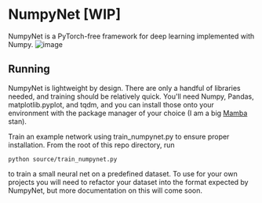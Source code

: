 # NumpyNet [WIP]
NumpyNet is a PyTorch-free framework for deep learning implemented with Numpy. 
![image](https://github.com/plarotta/NumpyNet/assets/20714356/3c41abed-eab8-4ece-8147-bc4688d6b894)

## Running
NumpyNet is lightweight by design. There are only a handful of libraries needed, and training should be relatively quick. You'll need Numpy, Pandas, matplotlib.pyplot, and tqdm, and you can install those onto your environment with the package manager of your choice (I am a big [Mamba](https://github.com/mamba-org/mamba) stan).

Train an example network using train_numpynet.py to ensure proper installation. From the root of this repo directory, run 

```python source/train_numpynet.py``` 

to train a small neural net on a predefined dataset. To use for your own projects you will need to refactor your dataset into the format expected by NumpyNet, but more documentation on this will come soon.
